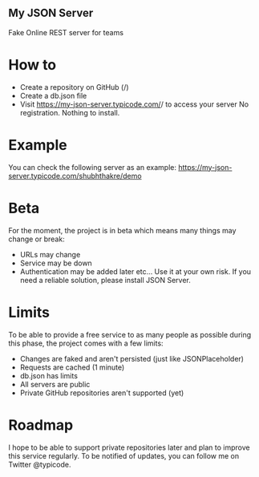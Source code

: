 ## My JSON Server
Fake Online REST server for teams

# How to
* Create a repository on GitHub (<your-username>/<your-repo>)
* Create a db.json file
* Visit https://my-json-server.typicode.com/<your-username>/<your-repo> to access your server
No registration. Nothing to install.

# Example
You can check the following server as an example:
https://my-json-server.typicode.com/shubhthakre/demo

# Beta
For the moment, the project is in beta which means many things may change or break:

* URLs may change
* Service may be down
* Authentication may be added later
etc...
Use it at your own risk. If you need a reliable solution, please install JSON Server.

# Limits
To be able to provide a free service to as many people as possible during this phase, the project comes with a few limits:

* Changes are faked and aren't persisted (just like JSONPlaceholder)
* Requests are cached (1 minute)
* db.json has limits
* All servers are public
* Private GitHub repositories aren't supported (yet)

# Roadmap
I hope to be able to support private repositories later and plan to improve this service regularly. To be notified of updates, you can follow me on Twitter @typicode.
